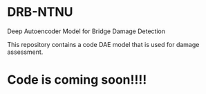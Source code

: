 # DRB-NTNU
Deep Autoencoder Model for Bridge Damage Detection


This repository contains a code DAE model that is used for damage assessment.


# Code is coming soon!!!!
